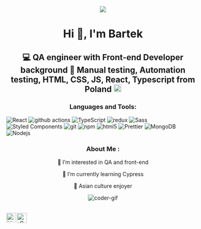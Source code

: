 <p align="center">
  <a href="https://count.getloli.com/"><img src="https://count.getloli.com/get/@:bertsu02"></a>
</p>

<h1 align="center">Hi 👋, I'm Bartek </h1>
<h2 align="center">💻 QA engineer with Front-end Developer background 🔧 Manual testing, Automation testing, HTML, CSS, JS, React, Typescript from Poland <img width ="20px" src ="https://cdn-icons-png.flaticon.com/512/323/323338.png"></h2>

<h3 align="center">Languages and Tools:</h3>
<p>
  <img alt="React" src="https://img.shields.io/badge/-React-45b8d8?style=flat-square&logo=react&logoColor=white" />
  <img alt="github actions" src="https://img.shields.io/badge/-Github_Actions-2088FF?style=flat-square&logo=github-actions&logoColor=white" />
  <img alt="TypeScript" src="https://img.shields.io/badge/-TypeScript-007ACC?style=flat-square&logo=typescript&logoColor=white" />
  <img alt="redux" src="https://img.shields.io/badge/-Redux-764ABC?style=flat-square&logo=redux&logoColor=white" />
  <img alt="Sass" src="https://img.shields.io/badge/-Sass-CC6699?style=flat-square&logo=sass&logoColor=white" />
  <img alt="Styled Components" src="https://img.shields.io/badge/-Styled_Components-db7092?style=flat-square&logo=styled-components&logoColor=white" />
  <img alt="git" src="https://img.shields.io/badge/-Git-F05032?style=flat-square&logo=git&logoColor=white" />
  <img alt="npm" src="https://img.shields.io/badge/-NPM-CB3837?style=flat-square&logo=npm&logoColor=white" />
  <img alt="html5" src="https://img.shields.io/badge/-HTML5-E34F26?style=flat-square&logo=html5&logoColor=white" />
  <img alt="Prettier" src="https://img.shields.io/badge/-Prettier-F7B93E?style=flat-square&logo=prettier&logoColor=white" />
  <img alt="MongoDB" src="https://img.shields.io/badge/-MongoDB-13aa52?style=flat-square&logo=mongodb&logoColor=white" />
  <img alt="Nodejs" src="https://img.shields.io/badge/-Nodejs-43853d?style=flat-square&logo=Node.js&logoColor=white" />
</p>
<h3 align="center">About Me :</h3>
<p align="center">
  👀 I’m interested in QA and front-end
</p>
<p align="center">
  🌱 I’m currently learning Cypress
</p>
<p align="center">
  💮 Asian culture enjoyer
</p>
<p align="center">
  <img alt="coder-gif" src="https://media2.giphy.com/media/v1.Y2lkPTc5MGI3NjExbzl2NzZhdTNoc3ZpdDg3bW9pb2s5M2M0M3h0NjcxcGMweTQ4cnpxeCZlcD12MV9pbnRlcm5hbF9naWZfYnlfaWQmY3Q9Zw/bGgsc5mWoryfgKBx1u/giphy.gif"/>
</p>
<br>
  <a align="center" href="https://in.linkedin.com/in/bartosz-żmuda-a9083b2a9">
    <img align="left" alt="Linkedin" width="24px" src="https://github.com/TheDudeThatCode/TheDudeThatCode/blob/master/Assets/Linkedin.svg" />
  </a>
  <a align="center" href="mailto:zmuda.bartek02@gmail.com">
    <img align="left" alt="Gmail" width="26px" src="https://github.com/TheDudeThatCode/TheDudeThatCode/blob/master/Assets/Gmail.svg" />
  </a>
